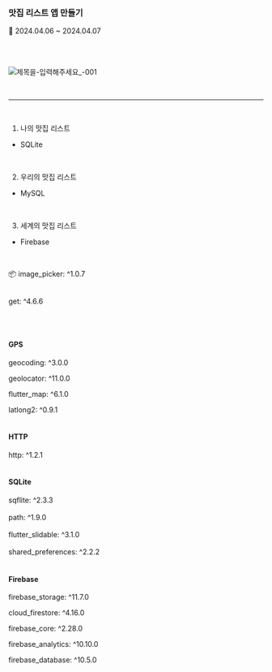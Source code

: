 ### 맛집 리스트 앱 만들기 

📆 2024.04.06 ~ 2024.04.07

<br><br>

![제목을-입력해주세요_-001](https://github.com/likewoody/favoriteFoodApp/assets/151493474/bceaf26d-e03e-40d7-87be-63c69771bad4)


<br>


<hr>
<br>





1. 나의 맛집 리스트
- SQLite

<br>

2. 우리의 맛집 리스트
- MySQL

<br>

3. 세계의 맛집 리스트
- Firebase

<br>

📦
image_picker: ^1.0.7
<br><br>

get: ^4.6.6

<br>
<br>

#### GPS
geocoding: ^3.0.0

geolocator: ^11.0.0

flutter_map: ^6.1.0

latlong2: ^0.9.1
<br><br>

#### HTTP
http: ^1.2.1
<br><br>

#### SQLite
sqflite: ^2.3.3
<br><br>
path: ^1.9.0
<br><br>
flutter_slidable: ^3.1.0
<br>
<br>
shared_preferences: ^2.2.2
<br><br>
#### Firebase 
firebase_storage: ^11.7.0

cloud_firestore: ^4.16.0

firebase_core: ^2.28.0

firebase_analytics: ^10.10.0

firebase_database: ^10.5.0

